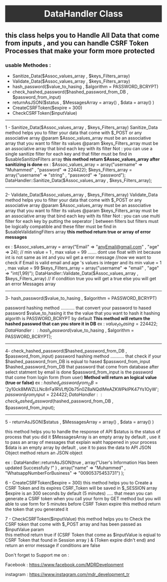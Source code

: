 <h1 style="text-align:center;padding:10px;background-color:#333;Color:#fff">DataHandler Class</h1>
<h2>this class helps you to Handle All Data that come from inputs , and you can handle CSRF Token Processes that make your form more protected</h2>

<h3>usable Methodes :</h3>

- Sanitize_Data($Assoc_values_array , $keys_Filters_array)
-  Validate_Data($Assoc_values_array , $keys_Filters_array)
-  hash_password($value_to_hasing , $algorithm = PASSWORD_BCRYPT)
-  check_hashed_password($hashed_password_from_DB , $password_from_input)
-  returnAsJSON($status , $MessagesArray = array() , $data = array() )
-  CreateCSRFToken($expire = 300)
-  CheckCSRFToken($inputValue)

<hr>
1 - Sanitize_Data($Assoc_values_array , $keys_Filters_array)
Sanitize_Data method helps you to filter your data that come with $_POST or any associative array
@param $Assoc_values_array must be an associative array that you want to filter its values
@param $keys_Filters_array must be an associative array that bind each key with its filter
Not : you can use a single sanitize filter for each key and that filter must be find in $usableSanitizeFilters array
<b>this method return $Assoc_values_array after sanitizing is done</b>
ex :
$Assoc_values_array = array("username" => "Muhammed" , "password" => 224422);
$keys_Filters_array = array("username" => "string" , "password" => "password");
DataHandler::Sanitize_Data($Assoc_values_array , $keys_Filters_array);

<hr>

2- Validate_Data($Assoc_values_array , $keys_Filters_array)
Validate_Data method helps you to filter your data that come with $_POST or any associative array
@param $Assoc_values_array must be an associative array that you want to filter its values
@param $keys_Filters_array must be an associative array that bind each key with its filter
Not : you can use multi filter for each key by putting the seperator | between filters but filters must be logically compatible 
and these filter must be find in $usableValidatingFilters array
<b>this method return true or array of error messages</b>

ex : 
$Assoc_values_array = array("Email" => "anyEmail@gmail.com" , "age" => 24);
// min value = 1 , max value = 99 ....... dont use float with int because int is not same as int and you wil get a error message
//now we want to check if Email is valid email and age 's values is integer and its min value = 1 , max value = 99
$keys_Filters_array = array("username" => "email" , "age" => "int(1,99)"); 
DataHandler::Validate_Data($Assoc_values_array , $keys_Filters_array) // if condition true you will get a true else you will get an error Messages array

<hr>

3- hash_password($value_to_hasing , $algorithm = PASSWORD_BCRYPT)

password hashing method ........... that convert your password to hased password
$value_to_hasing it the the value that you want to hash it
hashing algorith is PASSWORD_BCRYPT by default
<b>This method will return the hashed passwod that can you store it in DB</b>
ex : 
$value_to_hasing = 224422;
DataHandler::hash_password($value_to_hasing , $algorithm = PASSWORD_BCRYPT);

<hr>

4- check_hashed_password($hashed_password_from_DB , $password_from_input)
password hashing method ........... that check if your $hashed_password_from_DB is eqiual to hased $password_from_input 
$hashed_password_from_DB that password that come from database after select statment by email is done
$password_from_input is the password that come from login form (from user)
<b>Method will return an logical value (true or false)</b>
ex :
$hashed_password_from_DB = '$2y$10$ck8MWZLLNc8rFa1RVLffjOb75n0Z8aNQdIMeAZKWPkIPK47Ys1OyW';
$password_from_input = 224422;
DataHandler::check_hashed_password($hashed_password_from_DB , $password_from_input);

<hr>

5 - returnAsJSON($status , $MessagesArray = array() , $data = array() )

this method helps you to handle the response of API 
$status is the status of process that you did it
$MessagesArray is an empty array by default , use it to pass an array of messages that explain waht happened in your process
$data is an empty array by default , use it to pass the data to API JSON Object
method return an JSON object

ex :
DataHandler::returnAsJSON(true , array("User's Information Has been updated Successfully !" ) , array("name" => "Muhammed" , "WhatsappNumberForBusiness" => "00905375453731") );

6 - CreateCSRFToken($expire = 300)
this method helps you to Create a CSRF Token and its expires
CSRF_Token will be saved in $_SESSION array
$expire is an 300 seconds by default (5 minutes) ..... that mean you can generate a CSRF token when you call your form by GET method but you will able to use form for 5 minutes before CSRF Token expire
this method return the token that you generated it

7 -  CheckCSRFToken($inputValue)
this method helps you to Check the CSRF token that come with $_POST array and has been passed as  $inputValue param    
this method return true if (CSRF Token that come as $inputValue is eqiual to CSRF Token that found in Session array ) & (Token expire didn't end)
and return an error message if conditions are false


Don't forget to Support me on :

Facebook : https://www.facebook.com/MDRDevelopment

instagram : https://www.instagram.com/mdr_development_tr
